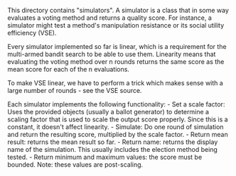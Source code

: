 This directory contains "simulators". A simulator is a class that in some way
evaluates a voting method and returns a quality score. For instance, a
simulator might test a method's manipulation resistance or its social utility
efficiency (VSE).

Every simulator implemented so far is linear, which is a requirement for the
multi-armed bandit search to be able to use them. Linearity means that
evaluating the voting method over n rounds returns the same score
as the mean score for each of the n evaluations.

To make VSE linear, we have to perform a trick which makes sense with a large
number of rounds - see the VSE source.

Each simulator implements the following functionality:
	- Set a scale factor: Uses the provided objects (usually a ballot
		generator) to determine a scaling factor that is used to scale
		the output score properly. Since this is a constant, it doesn't
		affect linearity.
	- Simulate: Do one round of simulation and return the resulting score,
		multiplied by the scale factor.
	- Return mean result: returns the mean result so far.
	- Return name: returns the display name of the simulation. This usually
		includes the election method being tested.
	- Return minimum and maximum values: the score must be bounded. Note:
		these values are post-scaling.
